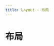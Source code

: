 ```yaml
---
title: Layout - 布局
---
```

# 布局

<ClientOnly>

<template>
<Container title="上中下布局">
<template #list>
    <s-layout>
        <s-header class="s-header">header</s-header>
        <s-content class="s-content">content</s-content>
        <s-footer class="s-footer">footer</s-footer>
    </s-layout>
</template>
<template #code>

  ```vue
<template>

    <s-layout>
        <s-header class="s-header">header</s-header>
        <s-content class="s-content">content</s-content>
        <s-footer class="s-footer">footer</s-footer>
    </s-layout>

</template> 

<script>
  import Layout from '../../src/components/layout/Layout.vue';
  import Header from '../../src/components/layout/Header.vue';
  import Content from '../../src/components/layout/Content.vue';
  import Sider from '../../src/components/layout/Sider.vue';
  import Footer from '../../src/components/layout/Footer.vue';
  export default {
    components: {
    's-layout':Layout,
    's-header':Header,
    's-content':Content,
    's-sider':Sider,
    's-footer':Footer,
    }
  };
</script>
<style lang="scss" scoped>

%item{
    color: #fff;
    text-align: center;
}
$h:40px;
.s-header{
    @extend %item;
    background: #3eaf7c;
    height: $h;
    line-height: $h;
}
.s-content{
    @extend %item;
    background: #81d2ad;
    height: 100px;
    line-height: 100px;
}
.s-footer{
    @extend %item;
    background: #3eaf7c;
    height: $h;
    line-height: $h;
}

</style>
  ```
</template>
</Container>
</template>

<template>
<Container title="内容加侧边栏">
<template #list>
    <s-layout>
        <s-header class="s-header">header</s-header>
    <s-layout>
        <s-sider class="s-sider">sider</s-sider>
        <s-content class="s-content">content</s-content>
    </s-layout>
        <s-footer class="s-footer">footer</s-footer>
    </s-layout>
</template>
<template #code>

  ```vue
<template>

    <s-layout>
      <s-header class="s-header">header</s-header>
    <s-layout>
      <s-sider class="s-sider">sider</s-sider>
      <s-content class="s-content">content</s-content>
    </s-layout>
      <s-footer class="s-footer">footer</s-footer>
    </s-layout>

</template> 

<script>
  import Layout from '../../src/components/layout/Layout.vue';
  import Header from '../../src/components/layout/Header.vue';
  import Content from '../../src/components/layout/Content.vue';
  import Sider from '../../src/components/layout/Sider.vue';
  import Footer from '../../src/components/layout/Footer.vue';
  export default {
    components: {
    's-layout':Layout,
    's-header':Header,
    's-content':Content,
    's-sider':Sider,
    's-footer':Footer,
    }
  };
</script>
<style lang="scss" scoped>

%item{
    color: #fff;
    text-align: center;
}
$h:40px;
$hh:100px;
.s-header{
    @extend %item;
    background: #3eaf7c;
    height: $h;
    line-height: $h;
}
.s-content{
    @extend %item;
    background: #81d2ad;
    height: $hh;
    line-height: $hh;
}
.s-footer{
    @extend %item;
    background: #3eaf7c;
    height: $h;
    line-height: $h;
}
.s-sider{
   @extend %item;
    background: #3eaf7c;
    line-height: $hh;
    width: $hh;
}

</style>
  ```
</template>
</Container>
</template>

<template>
<Container title="独立侧边栏">
<template #list>
    <s-layout>
        <s-sider class="s-sider">sider</s-sider>
    <s-layout>
        <s-header class="s-header">header</s-header>
        <s-content class="s-content">content</s-content>
        <s-footer class="s-footer">footer</s-footer>
    </s-layout>
    </s-layout>
</template>
<template #code>

  ```vue
<template>

    <s-layout>
      <s-sider class="s-sider">sider</s-sider>
    <s-layout>
      <s-header class="s-header">header</s-header>
      <s-content class="s-content">content</s-content>
      <s-footer class="s-footer">footer</s-footer>
    </s-layout>
    </s-layout>

</template> 

<script>
  import Layout from '../../src/components/layout/Layout.vue';
  import Header from '../../src/components/layout/Header.vue';
  import Content from '../../src/components/layout/Content.vue';
  import Sider from '../../src/components/layout/Sider.vue';
  import Footer from '../../src/components/layout/Footer.vue';
  export default {
    components: {
    's-layout':Layout,
    's-header':Header,
    's-content':Content,
    's-sider':Sider,
    's-footer':Footer,
    }
  };
</script>
<style lang="scss" scoped>

%item{
    color: #fff;
    text-align: center;
}
$h:40px;
$hh:100px;
.s-header{
    @extend %item;
    background: #3eaf7c;
    height: $h;
    line-height: $h;
}
.s-content{
    @extend %item;
    background: #81d2ad;
    height: $hh;
    line-height: $hh;
}
.s-footer{
    @extend %item;
    background: #3eaf7c;
    height: $h;
    line-height: $h;
}
.s-sider{
   @extend %item;
    background: #4abf8a;
    line-height: 100px;
    width: $hh;
}

</style>
  ```
</template>
</Container>
</template>

</ClientOnly>


<script>
  import Layout from '../../src/components/layout/Layout.vue';
  import Header from '../../src/components/layout/Header.vue';
  import Content from '../../src/components/layout/Content.vue';
  import Sider from '../../src/components/layout/Sider.vue';
  import Footer from '../../src/components/layout/Footer.vue';
  export default {
    components: {
    's-layout':Layout,
    's-header':Header,
    's-content':Content,
    's-sider':Sider,
    's-footer':Footer,
    }
  };
</script>
<style lang="scss" scoped>

%item{
    color: #fff;
    text-align: center;
}

.s-header{
    @extend %item;
    background: #3eaf7c;
    height: 40px;
    line-height: 40px;
}
.s-content{
    @extend %item;
    background: #81d2ad;
    height: 100px;
    line-height: 100px;
}
.s-footer{
    @extend %item;
    background: #3eaf7c;
    height: 40px;
    line-height: 40px;
}
.s-sider{
   @extend %item;
    background: #4abf8a;
    line-height: 100px;
    width: 100px;
}

</style>